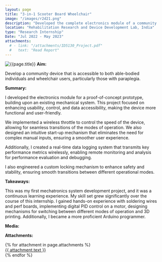 ```yaml
---
layout: page
title: "3-in-1 Scooter Board Wheelchair"
image: "/images/r2d21.png"
description: "Developed the complete electronics module of a community device accessible by wheelchair users."
location: "Rehabilitation Research and Device Development Lab, India"
type: "Research Internship"
Date: "Jul 2022 - May 2023"
attachments:
  # - link: "/attachments/ID5130_Project.pdf"
  #   text: "Read Report"
---
```

![{{page.title}}]({{page.image}})
**Aim:** 

Develop a community device that is accessible to both able-bodied individuals and wheelchair users, particularly those with paraplegia.

**Summary:**

I developed the electronics module for a proof-of-concept prototype, building upon an existing mechanical system. This project focused on enhancing usability, control, and data accessibility, making the device more functional and user-friendly.

We implemented a wireless throttle to control the speed of the device, allowing for seamless transitions of the modes of operation. We also designed an intuitive start-up mechanism that eliminates the need for complex manual inputs, ensuring a smoother user experience.

Additionally, I created a real-time data logging system that transmits key performance metrics wirelessly, enabling remote monitoring and analysis for performance evaluation and debugging.

I also engineered a custom locking mechanism to enhance safety and stability, ensuring smooth transitions between different operational modes.

**Takeaways:**

This was my first mechatronics system development project, and it was a continuous learning experience. My skill set grew significantly over the course of this internship. I gained hands-on experience with soldering wires and perf boards, implementing digital PID control on a motor, designing mechanisms for switching between different modes of operation and 3D printing. Additionally, I became a more proficient Arduino programmer.

**Media:**

**Attachments:**


<script src="https://cdnjs.cloudflare.com/ajax/libs/pdf.js/2.16.105/pdf.min.js"></script>

<div class="pdf-thumbnail-container">
  {% for attachment in page.attachments %}
    <div class="pdf-thumbnail-wrapper">
      <canvas class="pdf-thumbnail" data-url="{{ attachment.link }}"></canvas>
      <a href="{{ attachment.link }}" target="_blank">{{ attachment.text }}</a>
    </div>
  {% endfor %}
</div>

<script>
  document.addEventListener("DOMContentLoaded", function () {
    document.querySelectorAll(".pdf-thumbnail").forEach((canvas) => {
      const url = canvas.getAttribute("data-url");

      pdfjsLib.getDocument(url).promise.then(pdf => {
        return pdf.getPage(1);
      }).then(page => {
        const desiredWidth = 200; // Adjust this to control thumbnail width
        const viewport = page.getViewport({ scale: 1 }); // Default scale (1) to get original width

        const scale = desiredWidth / viewport.width; // Calculate scale based on desired width
        const scaledViewport = page.getViewport({ scale });

        const context = canvas.getContext("2d");

        // Set canvas size to match the scaled page
        canvas.width = scaledViewport.width;
        canvas.height = scaledViewport.height;

        const renderContext = {
          canvasContext: context,
          viewport: scaledViewport
        };

        return page.render(renderContext).promise;
      });

      canvas.addEventListener("click", () => {
        window.open(url, "_blank");
      });
    });
  });
</script>
